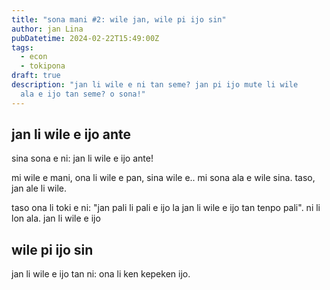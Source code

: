 ```yaml
---
title: "sona mani #2: wile jan, wile pi ijo sin"
author: jan Lina
pubDatetime: 2024-02-22T15:49:00Z
tags:
  - econ
  - tokipona
draft: true
description: "jan li wile e ni tan seme? jan pi ijo mute li wile
  ala e ijo tan seme? o sona!"
---
```


## jan li wile e ijo ante

sina sona e ni: jan li wile e ijo ante!

mi wile e mani, ona li wile e pan, sina wile e.. mi sona ala e wile sina.
taso, jan ale li wile.

taso ona li toki e ni: "jan pali li pali e ijo la jan li wile e ijo tan
tenpo pali". ni li lon ala. jan li wile e ijo

## wile pi ijo sin

jan li wile e ijo tan ni: ona li ken kepeken ijo.

